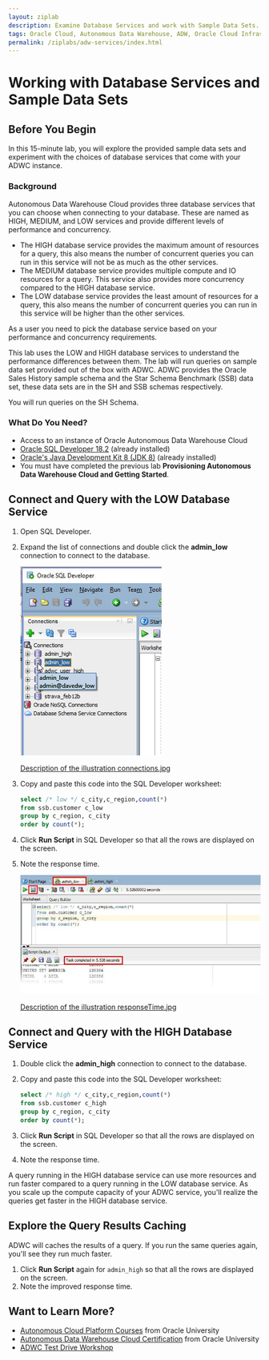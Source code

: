 ```yaml
---
layout: ziplab
description: Examine Database Services and work with Sample Data Sets.
tags: Oracle Cloud, Autonomous Data Warehouse, ADW, Oracle Cloud Infrastructure, OCI
permalink: /ziplabs/adw-services/index.html
---
```

# Working with Database Services and Sample Data Sets #

## Before You Begin ##
In this 15-minute lab, you will explore the provided sample data sets and experiment with the choices of database services that come with your ADWC instance.

### Background ###
Autonomous Data Warehouse Cloud provides three database services that you can choose when connecting to your database. These are named as HIGH, MEDIUM, and LOW services and provide different levels of performance and concurrency. 

* The HIGH database service provides the maximum amount of resources for a query, this also means the number of concurrent queries you can run in this service will not be as much as the other services. 
* The MEDIUM database service provides multiple compute and IO resources for a query. This service also provides more concurrency compared to the HIGH database service. 
* The LOW database service provides the least amount of resources for a query, this also means the number of concurrent queries you can run in this service will be higher than the other services. 

As a user you need to pick the database service based on your performance and concurrency requirements.

This lab uses the LOW and HIGH database services to understand the performance differences between them. The lab will run queries on sample data set provided out of the box with ADWC. ADWC provides the Oracle Sales History sample schema and the Star Schema Benchmark (SSB) data set, these data sets are in the SH and SSB schemas respectively. 

You will run queries on the SH Schema.


### What Do You Need? ###
* Access to an instance of Oracle Autonomous Data Warehouse Cloud
* [Oracle SQL Developer 18.2](http://www.oracle.com/technetwork/developer-tools/sql-developer/overview/index.html)  (already installed)
* [Oracle's Java Development Kit 8 (JDK 8)](http://www.oracle.com/technetwork/java/javase/downloads/index.html) (already installed)
* You must have completed the previous lab **Provisioning Autonomous Data Warehouse Cloud and Getting Started**.


## Connect and Query with the LOW Database Service ##
1. Open SQL Developer. 
2. Expand the list of connections and double click the **admin_low** connection to connect to the database.

    ![](img/connections.jpg)

    [Description of the illustration connections.jpg](files/connections.txt)

3. Copy and paste this code into the SQL Developer worksheet:

    ````SQL
    select /* low */ c_city,c_region,count(*)
    from ssb.customer c_low
    group by c_region, c_city
    order by count(*);
    ````

4. Click **Run Script** in SQL Developer so that all the rows are displayed on the screen.
5. Note the response time.
    
    ![](img/responseTime.jpg)

    [Description of the illustration responseTime.jpg](files/responseTime.txt)


## Connect and Query with the HIGH Database Service ##
1. Double click the **admin_high** connection to connect to the database.
2. Copy and paste this code into the SQL Developer worksheet:

    ````SQL
    select /* high */ c_city,c_region,count(*) 
    from ssb.customer c_high
    group by c_region, c_city
    order by count(*);
    ````

3. Click **Run Script** in SQL Developer so that all the rows are displayed on the screen.
4. Note the response time.

A query running in the HIGH database service can use more resources and run faster compared to a query running in the LOW database service. As you scale up the compute capacity of your ADWC service, you'll realize the queries get faster in the HIGH database service.


## Explore the Query Results Caching ##
ADWC will caches the results of a query. If you run the same queries again, you'll see they run much faster.

1. Click **Run Script** again for `admin_high` so that all the rows are displayed on the screen.
2. Note the improved response time.


## Want to Learn More? ##
* [Autonomous Cloud Platform Courses](https://learn.oracle.com/pls/web_prod-plq-dad/dl4_pages.getpage?page=dl4homepage&get_params=offering:35573#filtersGroup1=&filtersGroup2=.f667&filtersGroup3=&filtersGroup4=&filtersGroup5=&filtersSearch=) from Oracle University 
* [Autonomous Data Warehouse Cloud Certification](https://education.oracle.com/es/data-management/autonomous-data-warehouse-cloud/product_807?certPage=true) from Oracle University
* [ADWC Test Drive Workshop](https://oracle.github.io/learning-library/workshops/journey4-adwc/?page=README.md)



